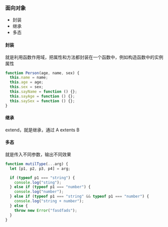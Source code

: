 ### 面向对象

- 封装
- 继承
- 多态

#### 封装

就是利用函数作用域，把属性和方法都封装在一个函数中，例如构造函数中的实例属性

```js
function Person(age, name, sex) {
  this.name = name;
  this.age = age;
  this.sex = sex;
  this.sayName = function () {};
  this.sayAge = function () {};
  this.saySex = function () {};
}
```

#### 继承

extend，就是继承，通过 A extents B

#### 多态

就是传入不同参数，输出不同效果

```js
function mutilType(...arg) {
  let [p1, p2, p3, p4] = arg;

  if (typeof p1 === "string") {
    console.log("sting");
  } else if (typeof p1 === "number") {
    console.log("number");
  } else if (typeof p1 === "string" && typeof p1 === "number") {
    console.log("string + number");
  } else {
    throw new Error("fasdfads");
  }
}
```
